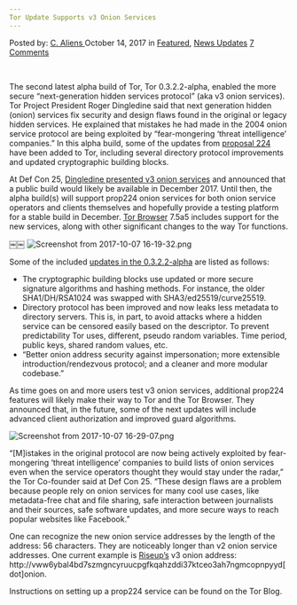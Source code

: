 ```yaml
---
Tor Update Supports v3 Onion Services
---
```

<article class="post-listing post-23051 post type-post status-publish format-standard has-post-thumbnail hentry category-deepdot-news category-news-updates tag-onion tag-services tag-supports tag-tor tag-update tag-v3">
<div class="post-inner">
<p class="post-meta">
<span>Posted by: <a href="https://www.deepdotweb.com/author/caliens/" title="">C. Aliens </a></span>
<span>October 14, 2017</span>
<span>in <a href="https://www.deepdotweb.com/category/deepdot-news/" rel="category tag">Featured</a>, <a href="https://www.deepdotweb.com/category/news-updates/" rel="category tag">News Updates</a></span>
<span><a href="https://www.deepdotweb.com/2017/10/14/tor-update-supports-v3-onion-services/#comments">7 Comments</a></span>
</p>
<div class="clear"></div>
<div class="entry">
<p>&nbsp;</p>
<p>The second latest alpha build of Tor, Tor 0.3.2.2-alpha, enabled the more secure “next-generation hidden services protocol” (aka v3 onion services). Tor Project President Roger Dingledine said that next generation hidden (onion) services fix security and design flaws found in the original or legacy hidden services. He explained that mistakes he had made in the 2004 onion service protocol are being exploited by “fear-mongering ‘threat intelligence’ companies.” In this alpha build, some of the updates from <a href="https://gitweb.torproject.org/torspec.git/tree/proposals/224-rend-spec-ng.txt">proposal 224</a> have been added to Tor, including several directory protocol improvements and updated cryptographic building blocks.</p>
<p>At Def Con 25, <a href="https://defcon.org/html/defcon-25/dc-25-speakers.html#Dingledine">Dingledine presented v3 onion services</a> and announced that a public build would likely be available in December 2017. Until then, the alpha build(s) will support prop224 onion services for both onion service operators and clients themselves and hopefully provide a testing platform for a stable build in December. <a href="https://www.deepdotweb.com/tag/tor/">Tor Browser</a> 7.5a5 includes support for the new services, along with other significant changes to the way Tor functions.</p>
<p>￼￼ <img class="wp-image-23057 aligncenter" src="https://www.deepdotweb.com/wp-content/uploads/2017/10/screenshot-from-2017-10-07-16-19-32-png.png" alt="Screenshot from 2017-10-07 16-19-32.png" srcset="https://www.deepdotweb.com/wp-content/uploads/2017/10/screenshot-from-2017-10-07-16-19-32-png.png 576w, https://www.deepdotweb.com/wp-content/uploads/2017/10/screenshot-from-2017-10-07-16-19-32-png-300x250.png 300w" sizes="(max-width: 576px) 100vw, 576px" /></p>
<p>Some of the included <a href="https://blog.torproject.org/tor-0322-alpha-released">updates in the 0.3.2.2-alpha</a> are listed as follows:</p>
<ul>
<li>The cryptographic building blocks use updated or more secure signature algorithms and hashing methods. For instance, the older SHA1/DH/RSA1024 was swapped with SHA3/ed25519/curve25519.</li>
<li>Directory protocol has been improved and now leaks less metadata to directory servers. This is, in part, to avoid attacks where a hidden service can be censored easily based on the descriptor. To prevent predictability Tor uses, different, pseudo random variables. Time period, public keys, shared random values, etc.</li>
<li>“Better onion address security against impersonation; more extensible introduction/rendezvous protocol; and a cleaner and more modular codebase.”</li>
</ul>
<p>As time goes on and more users test v3 onion services, additional prop224 features will likely make their way to Tor and the Tor Browser. They announced that, in the future, some of the next updates will include advanced client authorization and improved guard algorithms.</p>
<p><img class="wp-image-23058 aligncenter" src="https://www.deepdotweb.com/wp-content/uploads/2017/10/screenshot-from-2017-10-07-16-29-07-png.png" alt="Screenshot from 2017-10-07 16-29-07.png" srcset="https://www.deepdotweb.com/wp-content/uploads/2017/10/screenshot-from-2017-10-07-16-29-07-png.png 712w, https://www.deepdotweb.com/wp-content/uploads/2017/10/screenshot-from-2017-10-07-16-29-07-png-300x219.png 300w" sizes="(max-width: 712px) 100vw, 712px" /></p>
<p>“[M]istakes in the original protocol are now being actively exploited by fear-mongering ‘threat intelligence’ companies to build lists of onion services even when the service operators thought they would stay under the radar,” the Tor Co-founder said at Def Con 25. “These design flaws are a problem because people rely on onion services for many cool use cases, like metadata-free chat and file sharing, safe interaction between journalists and their sources, safe software updates, and more secure ways to reach popular websites like Facebook.”</p>
<p>One can recognize the new onion service addresses by the length of the address: 56 characters. They are noticeably longer than v2 onion service addresses. One current example is <a href="https://www.deepdotweb.com/2015/08/03/which-secure-email-provider-is-the-one-for-you/">Riseup’s</a> v3 onion address: http://vww6ybal4bd7szmgncyruucpgfkqahzddi37ktceo3ah7ngmcopnpyyd[dot]onion.</p>
<p>Instructions on setting up a prop224 service can be found on the Tor Blog.</p>
</div>
<span style="display:none"><a href="https://www.deepdotweb.com/tag/onion/" rel="tag">onion</a> <a href="https://www.deepdotweb.com/tag/services/" rel="tag">services</a> <a href="https://www.deepdotweb.com/tag/supports/" rel="tag">supports</a> <a href="https://www.deepdotweb.com/tag/tor/" rel="tag">tor</a> <a href="https://www.deepdotweb.com/tag/update/" rel="tag">update</a> <a href="https://www.deepdotweb.com/tag/v3/" rel="tag">v3</a></span> <span style="display:none" class="updated">2017-10-14</span>
<div style="display:none" class="vcard author" itemprop="author" itemscope itemtype="http://schema.org/Person"><strong class="fn" itemprop="name"><a href="https://www.deepdotweb.com/author/caliens/" title="Posts by C. Aliens" rel="author">C. Aliens</a></strong></div>
</div>
</article>

